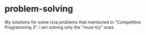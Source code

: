 # problem-solving
My solutions for some Uva problems that mentioned in "Competitive Programming 3". 
I am solving only the "must-try" ones.
